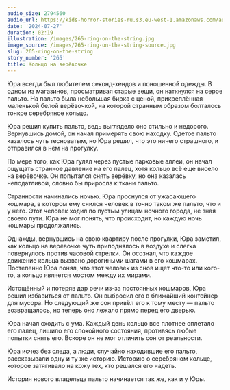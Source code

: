 ```yaml
---
audio_size: 2794560
audio_url: https://kids-horror-stories-ru.s3.eu-west-1.amazonaws.com/audio/265-ring-on-the-string.mp3
date: '2024-07-27'
duration: 02:19
illustration: /images/265-ring-on-the-string.jpg
image_source: /images/265-ring-on-the-string-source.jpg
slug: 265-ring-on-the-string
story_number: '265'
title: Кольцо на верёвочке
---
```


Юра всегда был любителем секонд-хендов и поношенной одежды. В одном из магазинов, просматривая старые вещи, он наткнулся на серое пальто. На пальто была небольшая бирка с ценой, прикреплённая маленькой белой верёвочкой, на которой странным образом болталось тонкое серебряное кольцо.

Юра решил купить пальто, ведь выглядело оно стильно и недорого. Вернувшись домой, он начал примерять свою находку. Одетое пальто казалось чуть тесноватым, но Юра решил, что это ничего страшного, и отправился в нём на прогулку. 

По мере того, как Юра гулял через пустые парковые аллеи, он начал ощущать странное давление на его палец, хотя кольцо всё еще висело на верёвочке. Он попытался снять верёвку, но она казалась неподатливой, словно бы приросла к ткани пальто.

Странности начинались ночью. Юра проснулся от ужасающего кошмара, в котором ему снился человек в точно таком же пальто, что и у него. Этот человек ходил по пустым улицам ночного города, не зная своего пути. Юра не мог понять, что происходит, но каждую ночь кошмары продолжались.

Однажды, вернувшись на свою квартиру после прогулки, Юра заметил, как кольцо на верёвочке чуть приподнялось в воздухе и слегка повернулось против часовой стрелки. Он осознал, что каждое движение кольца вызвано дорогиными шагами в его кошмарах. Постепенно Юра понял, что этот человек из снов ищет что-то или кого-то, а кольцо является мостом между их мирами.

Истощённый и потеряв дар речи из-за постоянных кошмаров, Юра решил избавиться от пальто. Он выбросил его в ближайший контейнер для мусора. Но следующий же сон привёл его к тому месту — пальто возвращалось, но теперь оно лежало прямо перед его дверью. 

Юра начал сходить с ума. Каждый день кольцо все плотнее оплетало его палец, лишило его спокойного состояния, противясь любые попытки снять его. Вскоре он не мог отличить сон от реальности. 

Юра исчез без следа, а люди, случайно находившие его пальто, рассказывали одну и ту же историю. Историю о серебряном кольце, которое затягивало на кожу тех, кто решался его надеть. 

История нового владельца пальто начинается так же, как и у Юры.